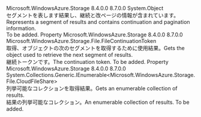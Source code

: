 <Type Name="ShareResultSegment" FullName="Microsoft.WindowsAzure.Storage.File.ShareResultSegment">
  <TypeSignature Language="C#" Value="public class ShareResultSegment" />
  <TypeSignature Language="ILAsm" Value=".class public auto ansi beforefieldinit ShareResultSegment extends System.Object" />
  <TypeSignature Language="DocId" Value="T:Microsoft.WindowsAzure.Storage.File.ShareResultSegment" />
  <TypeSignature Language="VB.NET" Value="Public Class ShareResultSegment" />
  <TypeSignature Language="F#" Value="type ShareResultSegment = class" />
  <AssemblyInfo>
    <AssemblyName>Microsoft.WindowsAzure.Storage</AssemblyName>
    <AssemblyVersion>8.4.0.0</AssemblyVersion>
    <AssemblyVersion>8.7.0.0</AssemblyVersion>
  </AssemblyInfo>
  <Base>
    <BaseTypeName>System.Object</BaseTypeName>
  </Base>
  <Interfaces />
  <Docs>
    <summary>
            <span data-ttu-id="6be79-101">セグメントを表します<see cref="T:Microsoft.WindowsAzure.Storage.File.CloudFileShare" />結果し、継続と改ページの情報が含まれています。</span><span class="sxs-lookup"><span data-stu-id="6be79-101">Represents a segment of <see cref="T:Microsoft.WindowsAzure.Storage.File.CloudFileShare" /> results and contains continuation and pagination information.</span></span>
            </summary>
    <remarks>To be added.</remarks>
  </Docs>
  <Members>
    <Member MemberName="ContinuationToken">
      <MemberSignature Language="C#" Value="public Microsoft.WindowsAzure.Storage.File.FileContinuationToken ContinuationToken { get; }" />
      <MemberSignature Language="ILAsm" Value=".property instance class Microsoft.WindowsAzure.Storage.File.FileContinuationToken ContinuationToken" />
      <MemberSignature Language="DocId" Value="P:Microsoft.WindowsAzure.Storage.File.ShareResultSegment.ContinuationToken" />
      <MemberSignature Language="VB.NET" Value="Public ReadOnly Property ContinuationToken As FileContinuationToken" />
      <MemberSignature Language="F#" Value="member this.ContinuationToken : Microsoft.WindowsAzure.Storage.File.FileContinuationToken" Usage="Microsoft.WindowsAzure.Storage.File.ShareResultSegment.ContinuationToken" />
      <MemberType>Property</MemberType>
      <AssemblyInfo>
        <AssemblyName>Microsoft.WindowsAzure.Storage</AssemblyName>
        <AssemblyVersion>8.4.0.0</AssemblyVersion>
        <AssemblyVersion>8.7.0.0</AssemblyVersion>
      </AssemblyInfo>
      <ReturnValue>
        <ReturnType>Microsoft.WindowsAzure.Storage.File.FileContinuationToken</ReturnType>
      </ReturnValue>
      <Docs>
        <summary>
            <span data-ttu-id="6be79-102">取得、<see cref="T:Microsoft.WindowsAzure.Storage.File.FileContinuationToken" />オブジェクトの次のセグメントを取得するために使用<see cref="T:Microsoft.WindowsAzure.Storage.File.CloudFileShare" />結果。</span><span class="sxs-lookup"><span data-stu-id="6be79-102">Gets the <see cref="T:Microsoft.WindowsAzure.Storage.File.FileContinuationToken" /> object used to retrieve the next segment of <see cref="T:Microsoft.WindowsAzure.Storage.File.CloudFileShare" /> results.</span></span>
            </summary>
        <value><span data-ttu-id="6be79-103">継続トークンです。</span><span class="sxs-lookup"><span data-stu-id="6be79-103">The continuation token.</span></span></value>
        <remarks>To be added.</remarks>
      </Docs>
    </Member>
    <Member MemberName="Results">
      <MemberSignature Language="C#" Value="public System.Collections.Generic.IEnumerable&lt;Microsoft.WindowsAzure.Storage.File.CloudFileShare&gt; Results { get; }" />
      <MemberSignature Language="ILAsm" Value=".property instance class System.Collections.Generic.IEnumerable`1&lt;class Microsoft.WindowsAzure.Storage.File.CloudFileShare&gt; Results" />
      <MemberSignature Language="DocId" Value="P:Microsoft.WindowsAzure.Storage.File.ShareResultSegment.Results" />
      <MemberSignature Language="VB.NET" Value="Public ReadOnly Property Results As IEnumerable(Of CloudFileShare)" />
      <MemberSignature Language="F#" Value="member this.Results : seq&lt;Microsoft.WindowsAzure.Storage.File.CloudFileShare&gt;" Usage="Microsoft.WindowsAzure.Storage.File.ShareResultSegment.Results" />
      <MemberType>Property</MemberType>
      <AssemblyInfo>
        <AssemblyName>Microsoft.WindowsAzure.Storage</AssemblyName>
        <AssemblyVersion>8.4.0.0</AssemblyVersion>
        <AssemblyVersion>8.7.0.0</AssemblyVersion>
      </AssemblyInfo>
      <ReturnValue>
        <ReturnType>System.Collections.Generic.IEnumerable&lt;Microsoft.WindowsAzure.Storage.File.CloudFileShare&gt;</ReturnType>
      </ReturnValue>
      <Docs>
        <summary>
            <span data-ttu-id="6be79-104">列挙可能なコレクションを取得<see cref="T:Microsoft.WindowsAzure.Storage.File.CloudFileShare" />結果。</span><span class="sxs-lookup"><span data-stu-id="6be79-104">Gets an enumerable collection of <see cref="T:Microsoft.WindowsAzure.Storage.File.CloudFileShare" /> results.</span></span>
            </summary>
        <value><span data-ttu-id="6be79-105">結果の列挙可能なコレクション。</span><span class="sxs-lookup"><span data-stu-id="6be79-105">An enumerable collection of results.</span></span></value>
        <remarks>To be added.</remarks>
      </Docs>
    </Member>
  </Members>
</Type>